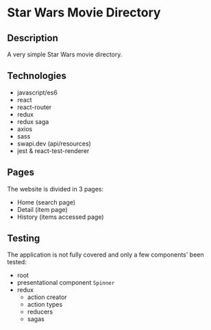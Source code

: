 # Star Wars Movie Directory

## Description

A very simple Star Wars movie directory.

## Technologies

- javascript/es6
- react
- react-router
- redux
- redux saga
- axios
- sass
- swapi.dev (api/resources)
- jest & react-test-renderer

## Pages

The website is divided in 3 pages:

- Home (search page)
- Detail (item page)
- History (items accessed page)

## Testing

The application is not fully covered and only a few components' been tested:

- root
- presentational component `Spinner`
- redux
  - action creator
  - action types
  - reducers
  - sagas
